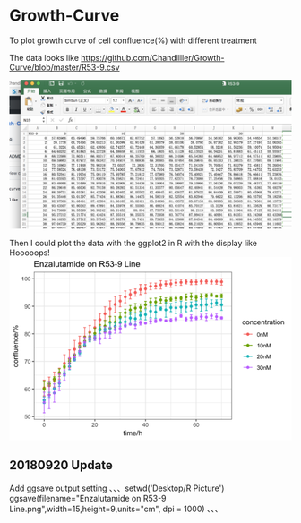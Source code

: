 # Growth-Curve
To plot growth curve of cell confluence(%) with different treatment

The data looks like https://github.com/Chandllller/Growth-Curve/blob/master/R53-9.csv

![image](https://github.com/Chandllller/Growth-Curve/blob/master/Growth.png)
    

Then I could plot the data with the ggplot2 in R with the display like
Hooooops!
![image](https://github.com/Chandllller/Growth-Curve/blob/master/R53-9.png)

## 20180920 Update
Add ggsave output setting 
、、、setwd('Desktop/R Picture')
ggsave(filename="Enzalutamide on R53-9 Line.png",width=15,height=9,units="cm", dpi = 1000)
、、、
